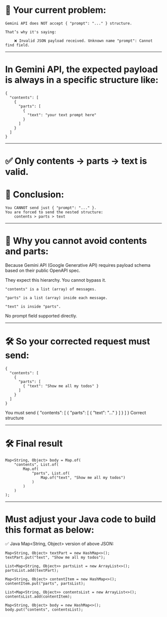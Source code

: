 
# 🛑 Your current problem:

    Gemini API does NOT accept { "prompt": "..." } structure.

    That’s why it's saying:

        ❌ Invalid JSON payload received. Unknown name "prompt": Cannot find field.

------------------------------------------------------------------------
# In Gemini API, the expected payload is always in a specific structure like:
  ````
  {
    "contents": [
      {
        "parts": [
          {
            "text": "your text prompt here"
          }
        ]
      }
    ]
  }
  ````

------------------------------------------------------------------------
# ✅ Only contents -> parts -> text is valid.
# 📢 Conclusion:

    You CANNOT send just { "prompt": "..." }.
    You are forced to send the nested structure:
        contents > parts > text


------------------------------------------------------------------------

# 💬 Why you cannot avoid contents and parts:

Because Gemini API (Google Generative API) requires payload schema based on their public OpenAPI spec.

They expect this hierarchy. You cannot bypass it.

    "contents" is a list (array) of messages.

    "parts" is a list (array) inside each message.

    "text" is inside "parts".

No prompt field supported directly.

------------------------------------------------------------------------

# 🛠 So your corrected request must send:
  
  ````
  {
    "contents": [
      {
        "parts": [
          { "text": "Show me all my todos" }
        ]
      }
    ]
  }
  ````

You must send { "contents": [ { "parts": [ { "text": "..." } ] } ] }	Correct structure

------------------------------------------------------------------------

# 🛠 Final result

  ````
  Map<String, Object> body = Map.of(
      "contents", List.of(
          Map.of(
              "parts", List.of(
                  Map.of("text", "Show me all my todos")
              )
          )
      )
  );

  ````

------------------------------------------------------------------------

# Must adjust your Java code to build this format	as below:
✅ Java Map<String, Object> version of above JSON:

    Map<String, Object> textPart = new HashMap<>();
    textPart.put("text", "Show me all my todos");

    List<Map<String, Object>> partsList = new ArrayList<>();
    partsList.add(textPart);

    Map<String, Object> contentItem = new HashMap<>();
    contentItem.put("parts", partsList);

    List<Map<String, Object>> contentsList = new ArrayList<>();
    contentsList.add(contentItem);

    Map<String, Object> body = new HashMap<>();
    body.put("contents", contentsList);



